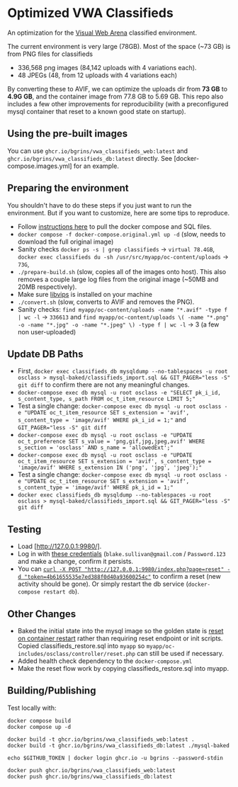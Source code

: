 # Optimized VWA Classifieds

An optimization for the [Visual Web Arena](https://arxiv.org/pdf/2401.13649) classified environment.

The current environment is very large (78GB). Most of the space (~73 GB) is from PNG files for classifieds
* 336,568 png images (84,142 uploads with 4 variations each).
* 48 JPEGs (48, from 12 uploads with 4 variations each)

By converting these to AVIF, we can optimize the uploads dir from **73 GB** to **4.9G GB**, and the container image from 77.8 GB to 5.69 GB. This repo also includes a few other improvements for reproducibility (with a preconfigured mysql container that reset to a known good state on startup).

## Using the pre-built images

You can use `ghcr.io/bgrins/vwa_classifieds_web:latest` and `ghcr.io/bgrins/vwa_classifieds_db:latest` directly. See [docker-compose.images.yml] for an example.

## Preparing the environment

You shouldn't have to do these steps if you just want to run the environment. But if you want to customize, here are some tips to reproduce.

* Follow [instructions here](https://github.com/web-arena-x/visualwebarena/tree/89f5af29305c3d1e9f97ce4421462060a70c9a03/environment_docker#classifieds-website) to pull the docker compose and SQL files.
* `docker compose -f docker-compose.original.yml up -d` (slow, needs to download the full original image)
* Sanity checks `docker ps -s | grep classifieds` -> `virtual 78.4GB`, `docker exec classifieds du -sh /usr/src/myapp/oc-content/uploads` -> `73G`, 
* `./prepare-build.sh` (slow, copies all of the images onto host). This also removes a couple large log files from the original image (~50MB and 20MB respectively).
* Make sure [libvips](https://www.libvips.org/) is installed on your machine
* `./convert.sh` (slow, converts to AVIF and removes the PNG).
* Sanity checks: `find myapp/oc-content/uploads -name "*.avif" -type f | wc -l` -> `336613` and `find myapp/oc-content/uploads \( -name "*.png" -o -name "*.jpg" -o -name "*.jpeg" \) -type f | wc -l` -> 3 (a few non user-uploaded)

## Update DB Paths
* First, `docker exec classifieds_db mysqldump --no-tablespaces -u root osclass > mysql-baked/classifieds_import.sql && GIT_PAGER="less -S" git diff` to confirm there are not any meaningful changes.
* `docker-compose exec db mysql -u root osclass -e "SELECT pk_i_id, s_content_type, s_path FROM oc_t_item_resource LIMIT 5;"`
* Test a single change: `docker-compose exec db mysql -u root osclass -e "UPDATE oc_t_item_resource SET s_extension = 'avif', s_content_type = 'image/avif' WHERE pk_i_id = 1;"` and `GIT_PAGER="less -S" git diff`
* `docker-compose exec db mysql -u root osclass -e "UPDATE oc_t_preference SET s_value = 'png,gif,jpg,jpeg,avif' WHERE s_section = 'osclass' AND s_name = 'allowedExt';"`
* `docker-compose exec db mysql -u root osclass -e "UPDATE oc_t_item_resource SET s_extension = 'avif', s_content_type = 'image/avif' WHERE s_extension IN ('png', 'jpg', 'jpeg');"`
* Test a single change: `docker-compose exec db mysql -u root osclass -e "UPDATE oc_t_item_resource SET s_extension = 'avif', s_content_type = 'image/avif' WHERE pk_i_id = 1;"` 
* `docker exec classifieds_db mysqldump --no-tablespaces -u root osclass > mysql-baked/classifieds_import.sql && GIT_PAGER="less -S" git diff`

## Testing

* Load [http://127.0.0.1:9980/].
* Log in with [these credentials](https://github.com/web-arena-x/visualwebarena/blob/89f5af29305c3d1e9f97ce4421462060a70c9a03/browser_env/env_config.py#L84) (`blake.sullivan@gmail.com` / `Password.123` and make a change, confirm it persists.
* You can [`curl -X POST "http://127.0.0.1:9980/index.php?page=reset" -d "token=4b61655535e7ed388f0d40a93600254c"`](https://github.com/web-arena-x/visualwebarena/blob/89f5af29305c3d1e9f97ce4421462060a70c9a03/scripts/run_classifieds_som.sh#L21) to confirm a reset (new activity should be gone). Or simply restart the db service (`docker-compose restart db`).

## Other Changes

* Baked the initial state into the mysql image so the golden state is [reset on container restart](mysql-baked/custom-entrypoint.sh) rather than requiring reset endpoint or init scripts. Copied classifieds_restore.sql into `myapp` so `myapp/oc-includes/osclass/controller/reset.php` can still be used if necessary.
* Added health check dependency to the `docker-compose.yml`
* Make the reset flow work by copying classifieds_restore.sql into myapp.

## Building/Publishing

Test locally with:

```
docker compose build
docker compose up -d
```

```
docker build -t ghcr.io/bgrins/vwa_classifieds_web:latest .
docker build -t ghcr.io/bgrins/vwa_classifieds_db:latest ./mysql-baked

echo $GITHUB_TOKEN | docker login ghcr.io -u bgrins --password-stdin

docker push ghcr.io/bgrins/vwa_classifieds_web:latest
docker push ghcr.io/bgrins/vwa_classifieds_db:latest
```
